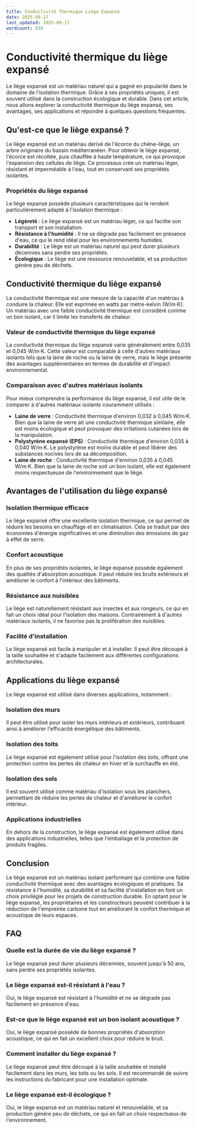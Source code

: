 ```yaml
---
title: Conductivité Thermique Liège Expansé
date: 2025-09-17
last_updated: 2025-09-17
wordcount: 918
---
```


# Conductivité thermique du liège expansé

Le liège expansé est un matériau naturel qui a gagné en popularité dans le domaine de l'isolation thermique. Grâce à ses propriétés uniques, il est souvent utilisé dans la construction écologique et durable. Dans cet article, nous allons explorer la conductivité thermique du liège expansé, ses avantages, ses applications et répondre à quelques questions fréquentes.

## Qu'est-ce que le liège expansé ?

Le liège expansé est un matériau dérivé de l'écorce du chêne-liège, un arbre originaire du bassin méditerranéen. Pour obtenir le liège expansé, l'écorce est récoltée, puis chauffée à haute température, ce qui provoque l'expansion des cellules de liège. Ce processus crée un matériau léger, résistant et imperméable à l'eau, tout en conservant ses propriétés isolantes.

### Propriétés du liège expansé

Le liège expansé possède plusieurs caractéristiques qui le rendent particulièrement adapté à l'isolation thermique :

- **Légèreté** : Le liège expansé est un matériau léger, ce qui facilite son transport et son installation.
- **Résistance à l'humidité** : Il ne se dégrade pas facilement en présence d'eau, ce qui le rend idéal pour les environnements humides.
- **Durabilité** : Le liège est un matériau naturel qui peut durer plusieurs décennies sans perdre ses propriétés.
- **Écologique** : Le liège est une ressource renouvelable, et sa production génère peu de déchets.

## Conductivité thermique du liège expansé

La conductivité thermique est une mesure de la capacité d'un matériau à conduire la chaleur. Elle est exprimée en watts par mètre-kelvin (W/m·K). Un matériau avec une faible conductivité thermique est considéré comme un bon isolant, car il limite les transferts de chaleur.

### Valeur de conductivité thermique du liège expansé

La conductivité thermique du liège expansé varie généralement entre 0,035 et 0,045 W/m·K. Cette valeur est comparable à celle d'autres matériaux isolants tels que la laine de roche ou la laine de verre, mais le liège présente des avantages supplémentaires en termes de durabilité et d'impact environnemental.

### Comparaison avec d'autres matériaux isolants

Pour mieux comprendre la performance du liège expansé, il est utile de le comparer à d'autres matériaux isolants couramment utilisés :

- **Laine de verre** : Conductivité thermique d'environ 0,032 à 0,045 W/m·K. Bien que la laine de verre ait une conductivité thermique similaire, elle est moins écologique et peut provoquer des irritations cutanées lors de la manipulation.
- **Polystyrène expansé (EPS)** : Conductivité thermique d'environ 0,035 à 0,040 W/m·K. Le polystyrène est moins durable et peut libérer des substances nocives lors de sa décomposition.
- **Laine de roche** : Conductivité thermique d'environ 0,035 à 0,045 W/m·K. Bien que la laine de roche soit un bon isolant, elle est également moins respectueuse de l'environnement que le liège.

## Avantages de l'utilisation du liège expansé

### Isolation thermique efficace

Le liège expansé offre une excellente isolation thermique, ce qui permet de réduire les besoins en chauffage et en climatisation. Cela se traduit par des économies d'énergie significatives et une diminution des émissions de gaz à effet de serre.

### Confort acoustique

En plus de ses propriétés isolantes, le liège expansé possède également des qualités d'absorption acoustique. Il peut réduire les bruits extérieurs et améliorer le confort à l'intérieur des bâtiments.

### Résistance aux nuisibles

Le liège est naturellement résistant aux insectes et aux rongeurs, ce qui en fait un choix idéal pour l'isolation des maisons. Contrairement à d'autres matériaux isolants, il ne favorise pas la prolifération des nuisibles.

### Facilité d'installation

Le liège expansé est facile à manipuler et à installer. Il peut être découpé à la taille souhaitée et s'adapte facilement aux différentes configurations architecturales.

## Applications du liège expansé

Le liège expansé est utilisé dans diverses applications, notamment :

### Isolation des murs

Il peut être utilisé pour isoler les murs intérieurs et extérieurs, contribuant ainsi à améliorer l'efficacité énergétique des bâtiments.

### Isolation des toits

Le liège expansé est également utilisé pour l'isolation des toits, offrant une protection contre les pertes de chaleur en hiver et la surchauffe en été.

### Isolation des sols

Il est souvent utilisé comme matériau d'isolation sous les planchers, permettant de réduire les pertes de chaleur et d'améliorer le confort intérieur.

### Applications industrielles

En dehors de la construction, le liège expansé est également utilisé dans des applications industrielles, telles que l'emballage et la protection de produits fragiles.

## Conclusion

Le liège expansé est un matériau isolant performant qui combine une faible conductivité thermique avec des avantages écologiques et pratiques. Sa résistance à l'humidité, sa durabilité et sa facilité d'installation en font un choix privilégié pour les projets de construction durable. En optant pour le liège expansé, les propriétaires et les constructeurs peuvent contribuer à la réduction de l'empreinte carbone tout en améliorant le confort thermique et acoustique de leurs espaces.

## FAQ

### Quelle est la durée de vie du liège expansé ?

Le liège expansé peut durer plusieurs décennies, souvent jusqu'à 50 ans, sans perdre ses propriétés isolantes.

### Le liège expansé est-il résistant à l'eau ?

Oui, le liège expansé est résistant à l'humidité et ne se dégrade pas facilement en présence d'eau.

### Est-ce que le liège expansé est un bon isolant acoustique ?

Oui, le liège expansé possède de bonnes propriétés d'absorption acoustique, ce qui en fait un excellent choix pour réduire le bruit.

### Comment installer du liège expansé ?

Le liège expansé peut être découpé à la taille souhaitée et installé facilement dans les murs, les toits ou les sols. Il est recommandé de suivre les instructions du fabricant pour une installation optimale.

### Le liège expansé est-il écologique ?

Oui, le liège expansé est un matériau naturel et renouvelable, et sa production génère peu de déchets, ce qui en fait un choix respectueux de l'environnement.